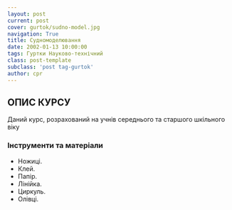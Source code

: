```yaml
---
layout: post
current: post
cover: gurtok/sudno-model.jpg
navigation: True
title: Судномоделювання
date: 2002-01-13 10:00:00
tags: Гуртки Науково-технічний
class: post-template
subclass: 'post tag-gurtok'
author: cpr
---
```


## ОПИС КУРСУ

Даний курс, розрахований на учнів середнього та старшого шкільного віку

### Інструменти та матеріали

 * Ножиці.
 * Клей.
 * Папір.
 * Лінійка.
 * Циркуль.
 * Олівці.

